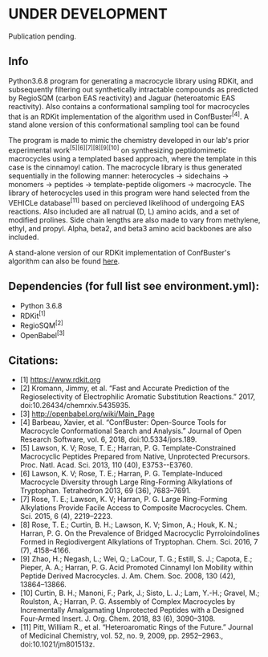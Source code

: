 # UNDER DEVELOPMENT

Publication pending.

## Info
Python3.6.8 program for generating a macrocycle library using RDKit, and subsequently filtering out synthetically intractable compounds as predicted by RegioSQM (carbon EAS reactivity) and Jaguar (heteroatomic EAS reactivity). Also contains a conformational sampling tool for macrocycles that is an RDKit implementation of the algorithm used in ConfBuster<sup>[4]</sup>. A stand alone version of this conformational sampling tool can be found

The program is made to mimic the chemistry developed in our lab's prior experimental work<sup>[5][6][7][8][9][10]</sup> on synthesizing peptidomimetic macrocycles using a templated based approach, where the template in this case is the cinnamoyl cation. The macrocycle library is thus generated sequentially in the following manner: heterocycles -> sidechains -> monomers -> peptides -> template-peptide oligomers -> macrocycle. The library of heterocycles used in this program were hand selected from the VEHICLe database<sup>[11]</sup> based on percieved likelihood of undergoing EAS reactions. Also included are all natrual (D, L) amino acids, and a set of modified prolines. Side chain lengths are also made to vary from methylene, ethyl, and propyl. Alpha, beta2, and beta3 amino acid backbones are also included.

A stand-alone version of our RDKit implementation of ConfBuster's algorithm can also be found [here](https://github.com/e-dang/Macrocycle-Conformer-Generator).

## Dependencies (for full list see environment.yml):
- Python 3.6.8
- RDKit<sup>[1]</sup>
- RegioSQM<sup>[2]</sup>
- OpenBabel<sup>[3]</sup>

## Citations:
- [1] https://www.rdkit.org
- [2] Kromann, Jimmy, et al. “Fast and Accurate Prediction of the Regioselectivity of Electrophilic Aromatic Substitution Reactions.” 2017, doi:10.26434/chemrxiv.5435935.
- [3] http://openbabel.org/wiki/Main_Page
- [4] Barbeau, Xavier, et al. “ConfBuster: Open-Source Tools for Macrocycle Conformational Search and Analysis.” Journal of Open Research Software, vol. 6, 2018, doi:10.5334/jors.189.
- [5] Lawson, K. V; Rose, T. E.; Harran, P. G. Template-Constrained Macrocyclic Peptides Prepared from Native, Unprotected Precursors. Proc. Natl. Acad. Sci. 2013, 110 (40), E3753--E3760.
- [6] Lawson, K. V; Rose, T. E.; Harran, P. G. Template-Induced Macrocycle Diversity through Large Ring-Forming Alkylations of Tryptophan. Tetrahedron 2013, 69 (36), 7683–7691.
- [7] Rose, T. E.; Lawson, K. V; Harran, P. G. Large Ring-Forming Alkylations Provide Facile Access to Composite Macrocycles. Chem. Sci. 2015, 6 (4), 2219–2223.
- [8] Rose, T. E.; Curtin, B. H.; Lawson, K. V; Simon, A.; Houk, K. N.; Harran, P. G. On the Prevalence of Bridged Macrocyclic Pyrroloindolines Formed in Regiodivergent Alkylations of Tryptophan. Chem. Sci. 2016, 7 (7), 4158–4166.
- [9] Zhao, H.; Negash, L.; Wei, Q.; LaCour, T. G.; Estill, S. J.; Capota, E.; Pieper, A. A.; Harran, P. G. Acid Promoted Cinnamyl Ion Mobility within Peptide Derived Macrocycles. J. Am. Chem. Soc. 2008, 130 (42), 13864–13866.
- [10] Curtin, B. H.; Manoni, F.; Park, J.; Sisto, L. J.; Lam, Y.-H.; Gravel, M.; Roulston, A.; Harran, P. G. Assembly of Complex Macrocycles by Incrementally Amalgamating Unprotected Peptides with a Designed Four-Armed Insert. J. Org. Chem. 2018, 83 (6), 3090–3108.
- [11] Pitt, William R., et al. “Heteroaromatic Rings of the Future.” Journal of Medicinal Chemistry, vol. 52, no. 9, 2009, pp. 2952–2963., doi:10.1021/jm801513z.
